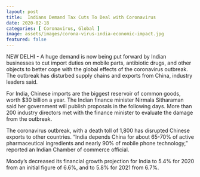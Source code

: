 ```yaml
---
layout: post
title:  Indians Demand Tax Cuts To Deal with Coronavirus
date: 2020-02-18 
categories: [ Coronavirus, Global ]
image: assets/images/corona-virus-india-economic-impact.jpg	
featured: false
---
```


NEW DELHI - A huge demand is now being put forward by Indian businesses to cut import duties on mobile parts, antibiotic drugs,  and other objects to better cope with the global effects of the coronavirus outbreak. The outbreak has disturbed supply chains and exports from China, industry leaders said.

For India, Chinese imports are the biggest reservoir of common goods, worth $30 billion a year. The Indian finance minister Nirmala Sitharaman said her government will publish proposals in the following days. More than 200 industry directors met with the finance minister to evaluate the damage from the outbreak.

The coronavirus outbreak, with a death toll of 1,800 has disrupted Chinese exports to other countries. “India depends China for about 65-70% of active pharmaceutical ingredients and nearly  90% of mobile phone technology,” reported an Indian Chamber of commerce official. 

Moody’s decreased its financial growth projection for India to 5.4% for 2020 from an initial figure of 6.6%, and to 5.8% for 2021 from 6.7%.
